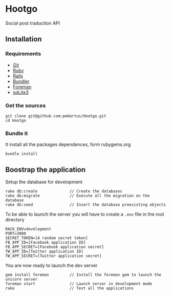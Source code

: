 Hootgo
======

Social post traduction API

Installation
------------

### Requirements

* [Git](http://git-scm.com/)
* [Ruby](http://www.ruby-lang.org/fr/)
* [Rails](http://rubyonrails.org/)
* [Bundler](http://gembundler.com/)
* [Foreman](http://ddollar.github.io/foreman/)
* [sqLite3](http://www.sqlite.org/)

### Get the sources

```shell
git clone git@github.com:pmdartus/Hootgo.git
cd Hootgo
```

### Bundle it

It install all the packages dependences, form rubygems.org

```shell
bundle install
```

Boostrap the application
------------------------

Setup the database for development

```shell
rake db:create				// Create the databases
rake db:migrate				// Execute all the migration on the database
rake db:seed				// Insert the database preexisting objects
```

To be able to launch the server you will have to create a `.env` file in the root directory

```shell
RACK_ENV=development
PORT=3000
SECRET_TOKEN=[A random secret token]
FB_APP_ID=[Facebook application ID]
FB_APP_SECRET=[Facebook application secret]
TW_APP_ID=[Twitter application ID]
TW_APP_SECRET=[Twitter application secret]
```

You are now ready to launch the dev server

```shell
gem install foreman         // Install the foreman gem to launch the unicorn server
foreman start				// Launch server in development mode
rake						// Test all the applications
```